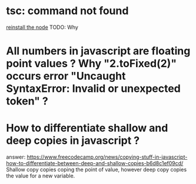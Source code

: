 # tsc: command not found
[reinstall the node](https://stackoverflow.com/questions/46222056/bash-tsc-command-not-found?rq=1)
TODO: Why

# All numbers in javascript are floating point values ? Why "2.toFixed(2)" occurs error "Uncaught SyntaxError: Invalid or unexpected token" ?


# How to differentiate shallow and deep copies in javascript ?
answer: https://www.freecodecamp.org/news/copying-stuff-in-javascript-how-to-differentiate-between-deep-and-shallow-copies-b6d8c1ef09cd/
Shallow copy copies coping the point of value, however deep copy copies the value for a new variable.
